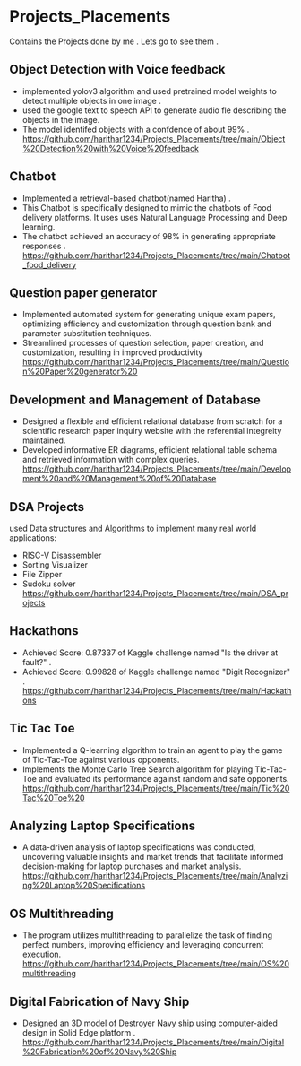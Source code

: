 # Projects_Placements
Contains the Projects done by me . Lets go to see them .

## Object Detection with Voice feedback
* implemented yolov3 algorithm and used pretrained model weights to detect multiple objects in one image .
* used the google text to speech API to generate audio fle describing the objects in the image. 
* The model identifed objects with a confdence of about 99% .
https://github.com/harithar1234/Projects_Placements/tree/main/Object%20Detection%20with%20Voice%20feedback

## Chatbot
* Implemented a retrieval-based chatbot(named Haritha) .
* This Chatbot is specifically designed to mimic the chatbots of Food delivery platforms. It uses uses Natural Language Processing and Deep learning.
* The chatbot achieved an accuracy of 98% in generating appropriate responses . 
https://github.com/harithar1234/Projects_Placements/tree/main/Chatbot_food_delivery

## Question paper generator
* Implemented automated system for generating unique exam papers, optimizing efficiency and customization through question bank and parameter substitution techniques.
* Streamlined processes of question selection, paper creation, and customization, resulting in improved productivity
 https://github.com/harithar1234/Projects_Placements/tree/main/Question%20Paper%20generator%20

## Development and Management of Database
* Designed a flexible and efficient relational database from scratch for a scientific research paper inquiry website with the referential integreity maintained. 
* Developed informative ER diagrams, efficient relational table schema and retrieved information with complex queries.
  https://github.com/harithar1234/Projects_Placements/tree/main/Development%20and%20Management%20of%20Database

## DSA Projects 
used Data structures and Algorithms to implement many real world applications:<br>
* RISC-V Disassembler
* Sorting Visualizer
* File Zipper
* Sudoku solver<br>
https://github.com/harithar1234/Projects_Placements/tree/main/DSA_projects

## Hackathons
* Achieved Score: 0.87337 of  Kaggle challenge named "Is the driver at fault?" .
* Achieved Score: 0.99828 of  Kaggle challenge named "Digit Recognizer"  .<br>
https://github.com/harithar1234/Projects_Placements/tree/main/Hackathons

## Tic Tac Toe 
* Implemented a Q-learning algorithm to train an agent to play the game of Tic-Tac-Toe against various opponents.
* Implements the Monte Carlo Tree Search algorithm for playing Tic-Tac-Toe and evaluated its performance against random and safe opponents.<br>
https://github.com/harithar1234/Projects_Placements/tree/main/Tic%20Tac%20Toe%20

## Analyzing Laptop Specifications
* A data-driven analysis of laptop specifications was conducted, uncovering valuable insights and market trends that facilitate informed decision-making for laptop purchases and market analysis. <br>
https://github.com/harithar1234/Projects_Placements/tree/main/Analyzing%20Laptop%20Specifications

## OS Multithreading 
* The program utilizes multithreading to parallelize the task of finding perfect numbers, improving efficiency and leveraging concurrent execution. <br>
https://github.com/harithar1234/Projects_Placements/tree/main/OS%20multithreading

## Digital Fabrication of Navy Ship
* Designed an 3D model of Destroyer Navy ship using computer-aided design in Solid Edge platform .<br>
https://github.com/harithar1234/Projects_Placements/tree/main/Digital%20Fabrication%20of%20Navy%20Ship
